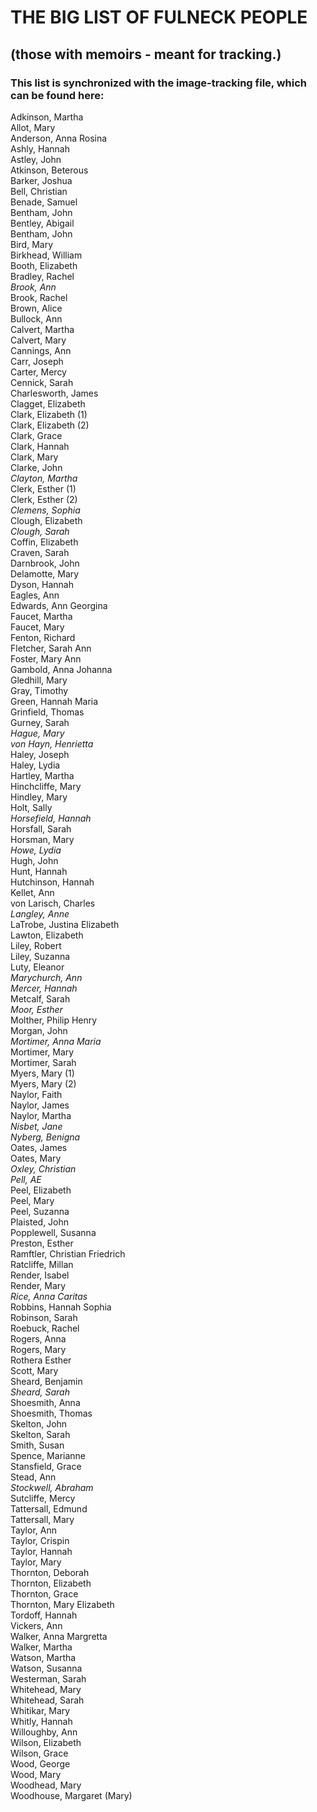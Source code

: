 # THE BIG LIST OF FULNECK PEOPLE

## (those with memoirs - meant for tracking.)
### This list is synchronized with the image-tracking file, which can be found here:

Adkinson, Martha<br />
Allot, Mary<br />
Anderson, Anna Rosina<br />
Ashly, Hannah<br />
Astley, John<br />
Atkinson, Beterous<br />
Barker, Joshua<br />
Bell, Christian<br />
Benade, Samuel<br />
Bentham, John<br />
Bentley, Abigail<br />
Bentham, John<br />
Bird, Mary<br />
Birkhead, William<br />
Booth, Elizabeth<br />
Bradley, Rachel<br />
_Brook, Ann_<br />
Brook, Rachel<br />
Brown, Alice<br />
Bullock, Ann<br />
Calvert, Martha<br />
Calvert, Mary<br />
Cannings, Ann<br />
Carr, Joseph<br />
Carter, Mercy<br />
Cennick, Sarah<br />
Charlesworth, James<br />
Clagget, Elizabeth<br />
Clark, Elizabeth (1)<br />
Clark, Elizabeth (2)<br />
Clark, Grace<br />
Clark, Hannah<br />
Clark, Mary<br />
Clarke, John<br />
_Clayton, Martha_<br />
Clerk, Esther (1)<br />
Clerk, Esther (2)<br />
_Clemens, Sophia_<br />
Clough, Elizabeth<br />
_Clough, Sarah_<br />
Coffin, Elizabeth<br />
Craven, Sarah<br />
Darnbrook, John<br />
Delamotte, Mary<br />
Dyson, Hannah<br />
Eagles, Ann<br />
Edwards, Ann Georgina<br />
Faucet, Martha<br />
Faucet, Mary<br />
Fenton, Richard<br />
Fletcher, Sarah Ann<br />
Foster, Mary Ann<br />
Gambold, Anna Johanna<br />
Gledhill, Mary<br />
Gray, Timothy<br />
Green, Hannah Maria<br />
Grinfield, Thomas<br />
Gurney, Sarah<br />
_Hague, Mary_<br />
_von Hayn, Henrietta_<br />
Haley, Joseph<br />
Haley, Lydia<br />
Hartley, Martha<br />
Hinchcliffe, Mary<br />
Hindley, Mary<br />
Holt, Sally<br />
_Horsefield, Hannah_<br />
Horsfall, Sarah<br />
Horsman, Mary<br />
_Howe, Lydia_<br />
Hugh, John<br />
Hunt, Hannah<br />
Hutchinson, Hannah<br />
Kellet, Ann<br />
von Larisch, Charles<br />
_Langley, Anne_<br />
LaTrobe, Justina Elizabeth<br />
Lawton, Elizabeth<br />
Liley, Robert<br />
Liley, Suzanna<br />
Luty, Eleanor<br />
_Marychurch, Ann_<br />
_Mercer, Hannah_<br />
Metcalf, Sarah<br />
_Moor, Esther_<br />
Molther, Philip Henry<br />
Morgan, John<br />
_Mortimer, Anna Maria_<br />
Mortimer, Mary<br />
Mortimer, Sarah<br />
Myers, Mary (1)<br />
Myers, Mary (2)<br />
Naylor, Faith<br />
Naylor, James<br />
Naylor, Martha<br />
_Nisbet, Jane_<br />
_Nyberg, Benigna_<br />
Oates, James<br />
Oates, Mary<br />
_Oxley, Christian_<br />
_Pell, AE_<br />
Peel, Elizabeth<br />
Peel, Mary<br />
Peel, Suzanna<br />
Plaisted, John<br />
Popplewell, Susanna<br />
Preston, Esther<br />
Ramftler, Christian Friedrich<br />
Ratcliffe, Millan<br />
Render, Isabel<br />
Render, Mary<br />
_Rice, Anna Caritas_<br />
Robbins, Hannah Sophia<br />
Robinson, Sarah<br />
Roebuck, Rachel<br />
Rogers, Anna<br />
Rogers, Mary<br />
Rothera Esther<br />
Scott, Mary<br />
Sheard, Benjamin<br />
_Sheard, Sarah_<br />
Shoesmith, Anna<br />
Shoesmith, Thomas<br />
Skelton, John<br />
Skelton, Sarah<br />
Smith, Susan<br />
Spence, Marianne<br />
Stansfield, Grace<br />
Stead, Ann<br />
_Stockwell, Abraham_<br />
Sutcliffe, Mercy<br />
Tattersall, Edmund<br />
Tattersall, Mary<br />
Taylor, Ann<br />
Taylor, Crispin<br />
Taylor, Hannah<br />
Taylor, Mary<br />
Thornton, Deborah<br />
Thornton, Elizabeth<br />
Thornton, Grace<br />
Thornton, Mary Elizabeth<br />
Tordoff, Hannah<br />
Vickers, Ann<br />
Walker, Anna Margretta<br />
Walker, Martha<br />
Watson, Martha<br />
Watson, Susanna<br />
Westerman, Sarah<br />
Whitehead, Mary<br />
Whitehead, Sarah<br />
Whitikar, Mary<br />
Whitly, Hannah<br />
Willoughby, Ann<br />
Wilson, Elizabeth<br />
Wilson, Grace<br />
Wood, George<br />
Wood, Mary<br />
Woodhead, Mary<br />
Woodhouse, Margaret (Mary)<br />













